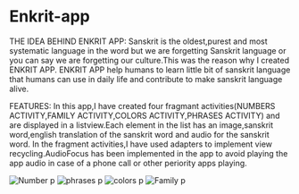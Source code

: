 # Enkrit-app
THE IDEA BEHIND ENKRIT APP: 
Sanskrit is the oldest,purest and most systematic language in the word but we are forgetting Sanskrit language or you can say we are forgetting our culture.This was the reason why I created ENKRIT APP.
ENKRIT APP help humans to learn little bit of sanskrit language that humans can use in daily life and contribute to make sanskrit language alive.

FEATURES:
In this app,I have created four fragmant activities(NUMBERS ACTIVITY,FAMILY ACTIVITY,COLORS ACTIVITY,PHRASES ACTIVITY) and are displayed in a listview.Each element in the list has an image,sanskrit word,english translation of the sanskrit word and audio for the sanskrit word.
In the fragment activities,I have used adapters to implement view recycling.AudioFocus has been implemented in the app to avoid playing the app audio in case of a phone call or other periority apps playing. 

![Number p](https://user-images.githubusercontent.com/90808223/141608500-7c92b779-c5cc-41c2-9b53-c97d8452fe25.jpg)
![phrases p](https://user-images.githubusercontent.com/90808223/141608505-cca3baaa-247a-4569-bb98-49390472c06e.jpg)
![colors p](https://user-images.githubusercontent.com/90808223/141608508-a23edae5-f636-4cda-bff3-8689bd4cd6f6.jpg)
![Family p](https://user-images.githubusercontent.com/90808223/141608510-d1b00e29-57f5-40e4-a9ba-4667e9b566c0.jpg)
